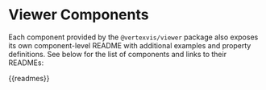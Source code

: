<!-- DO NOT EDIT THE README.md DIRECTLY. THIS FILE IS AUTO-GENERATED. -->
<!-- INSTEAD EDIT README.template.md -->
# Viewer Components

Each component provided by the `@vertexvis/viewer` package also exposes
its own component-level README with additional examples and property definitions.
See below for the list of components and links to their READMEs:

{{readmes}}